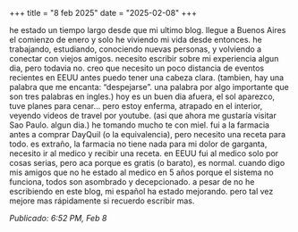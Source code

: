 +++
title = "8 feb 2025"
date = "2025-02-08"
+++

he estado un tiempo largo desde que mi ultimo blog.
llegue a Buenos Aires el comienzo de enero y solo he viviendo mi vida desde entonces. he trabajando, estudiando, conociendo nuevas personas, y volviendo a conectar con viejos amigos. necesito escribir sobre mi experiencia algun dia, pero todavia no. creo que necesito un poco distancia de eventos recientes en EEUU antes puedo tener una cabeza clara. (tambien, hay una palabra que me encanta: “despejarse”. una palabra por algo importante que son tres palabras en ingles.)
hoy es un buen dia afuera, el sol aparezco, tuve planes para cenar… pero estoy enferma, atrapado en el interior, veyendo videos de travel por youtube. (asi que ahora me gustaría visitar Sao Paulo. algun dia.)
he tomando mucho te con miel. fui a la farmacia antes a comprar DayQuil (o la equivalencia), pero necesito una receta para todo. es extraño, la farmacia no tiene nada para mi dolor de garganta, necesito ir al medico y recibir una receta. en EEUU fui al medico solo por cosas serias, pero aca porque es gratis (o barato), es normal. cuando digo mis amigos que no he estado al medico en 5 años porque el sistema no funciona, todos son asombrado y decepcionado.
a pesar de no he escribiendo en este blog, mi español ha estado mejorando. pero tal vez mejore mas rápidamente si recuerdo escribir mas.

*Publicado: 6:52 PM, Feb 8*